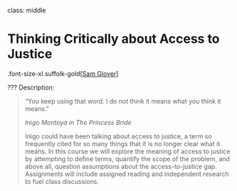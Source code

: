 class: middle

# Thinking Critically about Access to Justice

.font-size-xl.suffolk-gold[[Sam Glover](https://samglover.net)]

???
Description:

> “You keep using that word. I do not think it means what you think it means.” 
> 
> <cite>Inigo Montoya in *The Princess Bride*</cite>
>
> Inigo could have been talking about access to justice, a term so frequently cited for so many things that it is no longer clear what it means. In this course we will explore the meaning of access to justice by attempting to define terms, quantify the scope of the problem, and above all, question assumptions about the access-to-justice gap. Assignments will include assigned reading and independent research to fuel class discussions.
